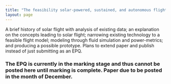 ```yaml
---
title: "The feasibility solar-powered, sustained, and autonomous flight"
layout: page
---
```

A brief history of solar flight with analysis of existing data; an explanation on the concepts leading to solar flight; narrowing existing technology to a feasible flight model; modeling through fluid simulation and power-metrics; and producing a possible prototype. Plans to extend paper and publish instead of just submitting as an EPQ.

### The EPQ is currently in the marking stage and thus cannot be posted here until marking is complete. Paper due to be posted in the month of December.